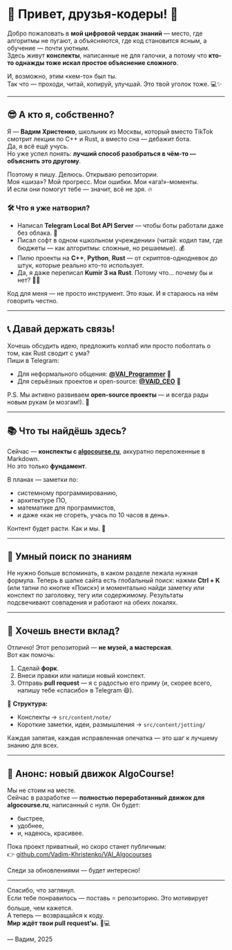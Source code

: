 # 👋 Привет, друзья-кодеры! 🚀

Добро пожаловать в **мой цифровой чердак знаний** — место, где алгоритмы не пугают, а объясняются, где код становится ясным, а обучение — почти уютным.  
Здесь живут **конспекты**, написанные не для галочки, а потому что **кто-то однажды тоже искал простое объяснение сложного**.  

И, возможно, этим «кем-то» был ты.  
Так что — проходи, читай, копируй, улучшай. Это твой уголок тоже. 💻✨

---

## 😎 А кто я, собственно?

Я — **Вадим Христенко**, школьник из Москвы, который вместо TikTok смотрит лекции по C++ и Rust, а вместо сна — дебажит бота.  
Да, я всё ещё учусь.  
Но уже успел понять: **лучший способ разобраться в чём-то — объяснить это другому**.  

Поэтому я пишу. Делюсь. Открываю репозитории.  
Моя «шиза»? Мой прогресс. Мои ошибки. Мои «ага!»-моменты.  
И если они помогут тебе — значит, всё не зря. 🔥

### 🛠️ Что я уже натворил?

- Написал **Telegram Local Bot API Server** — чтобы боты работали даже без облака. 🤖  
- Писал софт в одном «школьном учреждении» (читай: кодил там, где бюджеты — как алгоритмы: сложные, но решаемые). 💰  
- Пилю проекты на **C++**, **Python**, **Rust** — от скриптов-однодневок до штук, которые реально кто-то использует.  
- Да, я даже переписал **Kumir 3 на Rust**. Потому что… почему бы и нет? 🦀🐍  

Код для меня — не просто инструмент. Это язык. И я стараюсь на нём говорить честно.

---

## 📞 Давай держать связь!

Хочешь обсудить идею, предложить коллаб или просто поболтать о том, как Rust сводит с ума?  
Пиши в Telegram:

- Для неформального общения: **[@VAI_Programmer](https://t.me/VAI_Programmer)** 👋  
- Для серьёзных проектов и open-source: **[@VAID_CEO](https://t.me/VAID_CEO)** 💼  

P.S. Мы активно развиваем **open-source проекты** — и всегда рады новым рукам (и мозгам!). 🌟

---

## 📚 Что ты найдёшь здесь?

Сейчас — **конспекты с [algocourse.ru](https://algocourse.ru)**, аккуратно переложенные в Markdown.  
Но это только **фундамент**.  

В планах — заметки по:
- системному программированию,
- архитектуре ПО,
- математике для программистов,
- и даже «как не сгореть, учась по 10 часов в день».

Контент будет расти. Как и мы. 🌱

---

## 🔎 Умный поиск по знаниям

Не нужно больше вспоминать, в каком разделе лежала нужная формула. Теперь в шапке сайта есть глобальный поиск: нажми **Ctrl + K** (или тапни по кнопке «Поиск») и моментально найди заметку или конспект по заголовку, тегу или содержимому. Результаты подсвечивают совпадения и работают на обеих локалях.

---

## 🤝 Хочешь внести вклад?

Отлично! Этот репозиторий — **не музей, а мастерская**.  
Вот как помочь:

1. Сделай **форк**.  
2. Внеси правки или напиши новый конспект.  
3. Отправь **pull request** — я с радостью его приму (и, скорее всего, напишу тебе «спасибо» в Telegram 😄).

📁 **Структура:**  
- Конспекты → `src/content/note/`  
- Короткие заметки, идеи, размышления → `src/content/jotting/`

Каждая запятая, каждая исправленная опечатка — это шаг к лучшему знанию для всех.

---

## 🔧 Анонс: новый движок AlgoCourse!

Мы не стоим на месте.  
Сейчас в разработке — **полностью переработанный движок для algocourse.ru**, написанный с нуля. Он будет:
- быстрее,  
- удобнее,  
- и, надеюсь, красивее.  

Пока проект приватный, но скоро станет публичным:  
👉 [github.com/Vadim-Khristenko/VAI_Algocourses](https://github.com/Vadim-Khristenko/VAI_Algocourses)  

Следи за обновлениями — будет интересно!

---

Спасибо, что заглянул.  
Если тебе понравилось — поставь ⭐ репозиторию. Это мотивирует больше, чем кажется.  
А теперь — возвращайся к коду.  
**Мир ждёт твои pull request’ы.** 🚀💻

— Вадим, 2025
